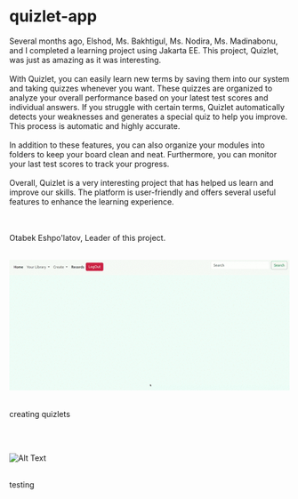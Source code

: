 # quizlet-app

Several months ago, Elshod, Ms. Bakhtigul, Ms. Nodira, Ms. Madinabonu, and I completed a learning project using Jakarta EE. This project, Quizlet, was just as amazing as it was interesting.<br/><br/>
With Quizlet, you can easily learn new terms by saving them into our system and taking quizzes whenever you want. These quizzes are organized to analyze your overall performance based on your latest test scores and individual answers. If you struggle with certain terms, Quizlet automatically detects your weaknesses and generates a special quiz to help you improve. This process is automatic and highly accurate.<br/><br/>
In addition to these features, you can also organize your modules into folders to keep your board clean and neat. Furthermore, you can monitor your last test scores to track your progress.<br/><br/>
Overall, Quizlet is a very interesting project that has helped us learn and improve our skills. The platform is user-friendly and offers several useful features to enhance the learning experience.<br/><br/><br/>


Otabek Eshpo'latov, Leader of this project. <br/><br/>


![Alt Text](https://github.com/OtabekEshpulatov/quizlet-app/blob/main/Screencast%20from%2003-27-2023%2011_32_56%20PM.gif)

<br/> creating quizlets

<br/><br/>

![Alt Text](https://github.com/OtabekEshpulatov/quizlet-app/blob/main/Screencast-from-03-28-2023-12541.gif)

<br/>  testing




